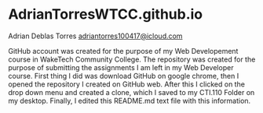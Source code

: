 # AdrianTorresWTCC.github.io
Adrian Deblas Torres
adriantorres100417@icloud.com

GitHub account was created for the purpose of my Web Developement course in WakeTech Community College.
The repository was created for the purpose of submitting the assignments I am left in my Web Developer course.
First thing I did was download GitHub on google chrome, then I opened the repository I created on GitHub web. After this I clicked on the drop down menu and created a clone, which I saved to my CTI.110 Folder on my desktop. Finally, I edited this README.md text file with this information.